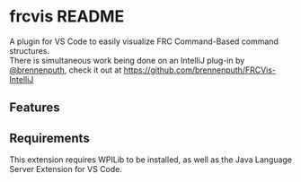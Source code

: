 # frcvis README

A plugin for VS Code to easily visualize FRC Command-Based command structures.  
There is simultaneous work being done on an IntelliJ plug-in by [@brennenputh](https://www.github.com/brennenputh), check it out at https://github.com/brennenputh/FRCVis-IntelliJ 


## Features


## Requirements

This extension requires WPILib to be installed, as well as the Java Language Server Extension for VS Code.

